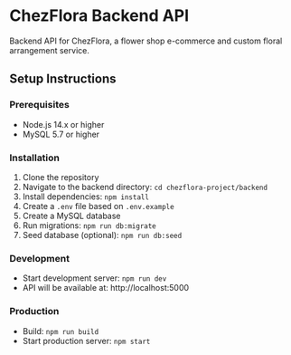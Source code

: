 # ChezFlora Backend API

Backend API for ChezFlora, a flower shop e-commerce and custom floral arrangement service.

## Setup Instructions

### Prerequisites

- Node.js 14.x or higher
- MySQL 5.7 or higher

### Installation

1. Clone the repository
2. Navigate to the backend directory: `cd chezflora-project/backend`
3. Install dependencies: `npm install`
4. Create a `.env` file based on `.env.example`
5. Create a MySQL database
6. Run migrations: `npm run db:migrate`
7. Seed database (optional): `npm run db:seed`

### Development

- Start development server: `npm run dev`
- API will be available at: http://localhost:5000

### Production

- Build: `npm run build`
- Start production server: `npm start`
